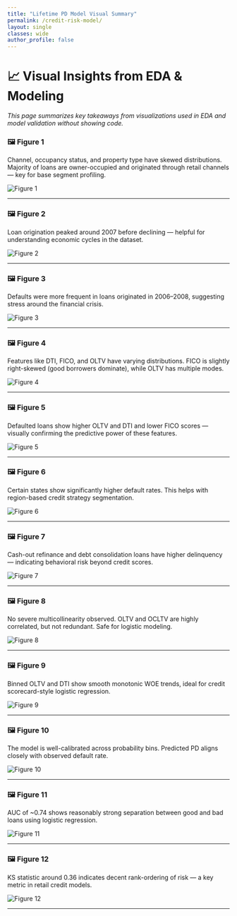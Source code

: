 ```yaml
---
title: "Lifetime PD Model Visual Summary"
permalink: /credit-risk-model/
layout: single
classes: wide
author_profile: false
---
```


# 📈 Visual Insights from EDA & Modeling

_This page summarizes key takeaways from visualizations used in EDA and model validation without showing code._

### 🖼️ Figure 1
Channel, occupancy status, and property type have skewed distributions. Majority of loans are owner-occupied and originated through retail channels — key for base segment profiling.

![Figure 1](/assets/images/figure_1.png)

---
### 🖼️ Figure 2
Loan origination peaked around 2007 before declining — helpful for understanding economic cycles in the dataset.

![Figure 2](/assets/images/figure_2.png)

---
### 🖼️ Figure 3
Defaults were more frequent in loans originated in 2006–2008, suggesting stress around the financial crisis.

![Figure 3](/assets/images/figure_3.png)

---
### 🖼️ Figure 4
Features like DTI, FICO, and OLTV have varying distributions. FICO is slightly right-skewed (good borrowers dominate), while OLTV has multiple modes.

![Figure 4](/assets/images/figure_4.png)

---
### 🖼️ Figure 5
Defaulted loans show higher OLTV and DTI and lower FICO scores — visually confirming the predictive power of these features.

![Figure 5](/assets/images/figure_5.png)

---
### 🖼️ Figure 6
Certain states show significantly higher default rates. This helps with region-based credit strategy segmentation.

![Figure 6](/assets/images/figure_6.png)

---
### 🖼️ Figure 7
Cash-out refinance and debt consolidation loans have higher delinquency — indicating behavioral risk beyond credit scores.

![Figure 7](/assets/images/figure_7.png)

---
### 🖼️ Figure 8
No severe multicollinearity observed. OLTV and OCLTV are highly correlated, but not redundant. Safe for logistic modeling.

![Figure 8](/assets/images/figure_8.png)

---
### 🖼️ Figure 9
Binned OLTV and DTI show smooth monotonic WOE trends, ideal for credit scorecard-style logistic regression.

![Figure 9](/assets/images/figure_9.png)

---
### 🖼️ Figure 10
The model is well-calibrated across probability bins. Predicted PD aligns closely with observed default rate.

![Figure 10](/assets/images/figure_10.png)

---
### 🖼️ Figure 11
AUC of ~0.74 shows reasonably strong separation between good and bad loans using logistic regression.

![Figure 11](/assets/images/figure_11.png)

---
### 🖼️ Figure 12
KS statistic around 0.36 indicates decent rank-ordering of risk — a key metric in retail credit models.

![Figure 12](/assets/images/figure_12.png)

---